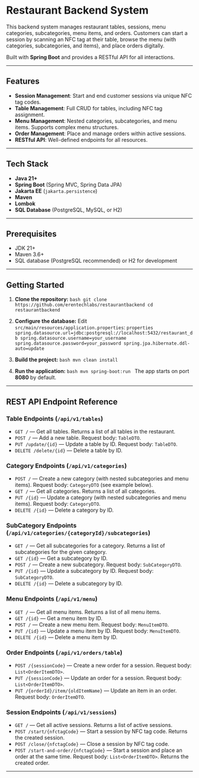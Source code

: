 # Restaurant Backend System

This backend system manages restaurant tables, sessions, menu categories, subcategories, menu items, and orders. Customers can start a session by scanning an NFC tag at their table, browse the menu (with categories, subcategories, and items), and place orders digitally.

Built with **Spring Boot** and provides a RESTful API for all interactions.

---

## Features

- **Session Management**: Start and end customer sessions via unique NFC tag codes.
- **Table Management**: Full CRUD for tables, including NFC tag assignment.
- **Menu Management**: Nested categories, subcategories, and menu items. Supports complex menu structures.
- **Order Management**: Place and manage orders within active sessions.
- **RESTful API**: Well-defined endpoints for all resources.

---

## Tech Stack

- **Java 21+**
- **Spring Boot** (Spring MVC, Spring Data JPA)
- **Jakarta EE** (`jakarta.persistence`)
- **Maven**
- **Lombok**
- **SQL Database** (PostgreSQL, MySQL, or H2)

---

## Prerequisites

- JDK 21+
- Maven 3.6+
- SQL database (PostgreSQL recommended) or H2 for development

---

## Getting Started

1. **Clone the repository:**
        ```bash
        git clone https://github.com/erentechlabs/restaurantbackend
        cd restaurantbackend
        ```

2. **Configure the database:**
        Edit `src/main/resources/application.properties`:
        ```properties
        spring.datasource.url=jdbc:postgresql://localhost:5432/restaurant_db
        spring.datasource.username=your_username
        spring.datasource.password=your_password
        spring.jpa.hibernate.ddl-auto=update
        ```

3. **Build the project:**
        ```bash
        mvn clean install
        ```

4. **Run the application:**
        ```bash
        mvn spring-boot:run
        ```
        The app starts on port **8080** by default.

---


## REST API Endpoint Reference

### Table Endpoints (`/api/v1/tables`)
- `GET /` — Get all tables. Returns a list of all tables in the restaurant.
- `POST /` — Add a new table. Request body: `TableDTO`.
- `PUT /update/{id}` — Update a table by ID. Request body: `TableDTO`.
- `DELETE /delete/{id}` — Delete a table by ID.

### Category Endpoints (`/api/v1/categories`)
- `POST /` — Create a new category (with nested subcategories and menu items). Request body: `CategoryDTO` (see example below).
- `GET /` — Get all categories. Returns a list of all categories.
- `PUT /{id}` — Update a category (with nested subcategories and menu items). Request body: `CategoryDTO`.
- `DELETE /{id}` — Delete a category by ID.

### SubCategory Endpoints (`/api/v1/categories/{categoryId}/subcategories`)
- `GET /` — Get all subcategories for a category. Returns a list of subcategories for the given category.
- `GET /{id}` — Get a subcategory by ID.
- `POST /` — Create a new subcategory. Request body: `SubCategoryDTO`.
- `PUT /{id}` — Update a subcategory by ID. Request body: `SubCategoryDTO`.
- `DELETE /{id}` — Delete a subcategory by ID.

### Menu Endpoints (`/api/v1/menu`)
- `GET /` — Get all menu items. Returns a list of all menu items.
- `GET /{id}` — Get a menu item by ID.
- `POST /` — Create a new menu item. Request body: `MenuItemDTO`.
- `PUT /{id}` — Update a menu item by ID. Request body: `MenuItemDTO`.
- `DELETE /{id}` — Delete a menu item by ID.

### Order Endpoints (`/api/v1/orders/table`)
- `POST /{sessionCode}` — Create a new order for a session. Request body: `List<OrderItemDTO>`.
- `PUT /{sessionCode}` — Update an order for a session. Request body: `List<OrderItemDTO>`.
- `PUT /{orderId}/item/{oldItemName}` — Update an item in an order. Request body: `OrderItemDTO`.

### Session Endpoints (`/api/v1/sessions`)
- `GET /` — Get all active sessions. Returns a list of active sessions.
- `POST /start/{nfctagCode}` — Start a session by NFC tag code. Returns the created session.
- `POST /close/{nfctagCode}` — Close a session by NFC tag code.
- `POST /start-and-order/{nfctagCode}` — Start a session and place an order at the same time. Request body: `List<OrderItemDTO>`. Returns the created order.

---
